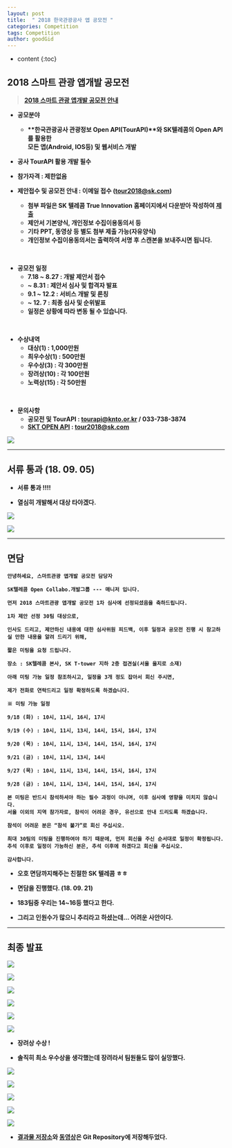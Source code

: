 ```yaml
---
layout: post
title:  " 2018 한국관광공사 앱 공모전 "
categories: Competition
tags: Competition
author: goodGid
---
```

* content
{:toc}


## 2018 스마트 관광 앱개발 공모전

> <b>[2018 스마트 관광 앱개발 공모전 안내](http://api.visitkorea.or.kr/customer/noticeView.do?notifyNo=43)<b>

* 공모분야
	- **한국관광공사 관광정보 Open API(TourAPI)**와 **SK텔레콤**의 Open API를 활용한 <br> 모든 앱(Android, IOS등) 및 웹서비스 개발 

* 공사 TourAPI 활용 개발 필수 

* 참가자격 : 제한없음 

* 제안접수 및 공모전 안내 : 이메일 접수 (tour2018@sk.com) 
	- 첨부 파일은 SK 텔레콤 True Innovation 홈페이지에서 다운받아 작성하여 [제출](http://www.true-inno.com/sub/noticeView?sSeq=85&sKey=&sWord=&cPage=1&topYn=N)
    - 제안서 기본양식, 개인정보 수집이용동의서 등 
	- 기타 PPT, 동영상 등 별도 첨부 제출 가능(자유양식) 
    - 개인정보 수집이용동의서는 출력하여 서명 후 스캔본을 보내주시면 됩니다. 

<br>

* 공모전 일정 
   - 7.18 ~ 8.27 : 개발 제안서 접수 
   - ~ 8.31 : 제안서 심사 및 합격자 발표 
   - 9.1 ~ 12.2 : 서비스 개발 및 론칭 
   - ~ 12. 7 : 최종 심사 및 순위발표 
   - 일정은 상황에 따라 변동 될 수 있습니다. 

<br>

* 수상내역
    - 대상(1) : 1,000만원
    - 최우수상(1) : 500만원
    - 우수상(3) : 각 300만원
    - 장려상(10) : 각 100만원
    - 노력상(15) : 각 50만원

<br>

* 문의사항
	- 공모전 및 TourAPI : tourapi@knto.or.kr / 033-738-3874 
	- [SKT OPEN API](http://www.true-inno.com/sub/noticeView?sSeq=85&sKey=&sWord=&cPage=1&topYn=N) : tour2018@sk.com 














![](/assets/img/competition/2018_koreatour_app_competition_3.png)


---

## 서류 통과 (18. 09. 05)

* 서류 통과 !!!! 

* 열심히 개발해서 대상 타야겠다.

![](/assets/img/competition/2018_koreatour_app_competition_1.png)

![](/assets/img/competition/2018_koreatour_app_competition_2.png)


---

## 면담 

```
안녕하세요, 스마트관광 앱개발 공모전 담당자

SK텔레콤 Open Collabo.개발그룹 --- 매니저 입니다.

먼저 2018 스마트관광 앱개발 공모전 1차 심사에 선정되셨음을 축하드립니다.

1차 제안 선정 30팀 대상으로,

인사도 드리고, 제안하신 내용에 대한 심사위원 피드백, 이후 일정과 공모전 진행 시 참고하실 만한 내용을 알려 드리기 위해,

짧은 미팅을 요청 드립니다.

장소 : SK텔레콤 본사, SK T-tower 지하 2층 접견실(서울 을지로 소재)

아래 미팅 가능 일정 참조하시고, 일정을 3개 정도 잡아서 회신 주시면,

제가 전화로 연락드리고 일정 확정하도록 하겠습니다.

※ 미팅 가능 일정

9/18 (화) : 10시, 11시, 16시, 17시

9/19 (수) : 10시, 11시, 13시, 14시, 15시, 16시, 17시

9/20 (목) : 10시, 11시, 13시, 14시, 15시, 16시, 17시

9/21 (금) : 10시, 11시, 13시, 14시

9/27 (목) : 10시, 11시, 13시, 14시, 15시, 16시, 17시

9/28 (금) : 10시, 11시, 13시, 14시, 15시, 16시, 17시

본 미팅은 반드시 참석하셔야 하는 필수 과정이 아니며, 이후 심사에 영향을 미치지 않습니다.
서울 이외의 지역 참가자로, 참석이 어려운 경우, 유선으로 안내 드리도록 하겠습니다.

참석이 어려운 분은 “참석 불가”로 회신 주십시오.

최대 30팀의 미팅을 진행하여야 하기 때문에, 먼저 회신을 주신 순서대로 일정이 확정됩니다.
추석 이후로 일정이 가능하신 분은, 추석 이후에 하겠다고 회신을 주십시오.

감사합니다.
```

* 오호 면담까지해주는 친절한 SK 텔레콤 ㅎㅎ

* 면담을 진행했다. (18. 09. 21)

* 183팀중 우리는 14~16등 했다고 한다.

* 그리고 인원수가 많으니 추리라고 하셨는데... 어려운 사안이다.

---

## 최종 발표

![](/assets/img/competition/2018_koreatour_app_competition_4.png)

![](/assets/img/competition/2018_koreatour_app_competition_5.png)

![](/assets/img/competition/2018_koreatour_app_competition_6.png)

![](/assets/img/competition/2018_koreatour_app_competition_7.png)

![](/assets/img/competition/2018_koreatour_app_competition_8.png)

![](/assets/img/competition/2018_koreatour_app_competition_9.png)

* 장려상 수상 !

* 솔직히 최소 우수상을 생각했는데 장려라서 팀원들도 많이 실망했다.

![](/assets/img/competition/2018_koreatour_app_competition_10.png)

![](/assets/img/competition/2018_koreatour_app_competition_11.png)

![](/assets/img/competition/2018_koreatour_app_competition_12.png)

![](/assets/img/competition/2018_koreatour_app_competition_13.png)

![](/assets/img/competition/2018_koreatour_app_competition_14.png)

* [결과물 저장소](https://github.com/team-walkD)와 [동영상](https://github.com/goodGid/goodGid.github.io/blob/master/assets/img/competition/2018_koreatour_app_competition_15.mp4)은 Git Repository에 저장해두었다.